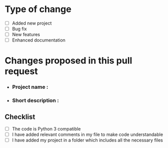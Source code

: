 # Type of change

- [ ] Added new project
- [ ] Bug fix
- [ ] New features
- [ ] Enhanced documentation

# Changes proposed in this pull request

- ### Project name :

- ### Short description :

## Checklist

- [ ] The code is Python 3 compatible
- [ ] I have added relevant comments in my file to make code understandable
- [ ] I have added my project in a folder which includes all the necessary files
